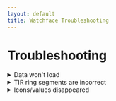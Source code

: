 ```yaml
---
layout: default
title: Watchface Troubleshooting
---
```


# Troubleshooting
<details>
 <summary>Data won't load</summary>
  
  **1. Check Your Nighscout URL in Settings**
  
  - Due to memory constraints, if you are in "Nightscout" or "Xdrip+ and Nightscout" mode, 12-24 hours of data must be returned from Nightscout before the watch can begin pulling from a local collector (if set), so if the watch won't load at all, start by double-checking that your URL was entered correctly in the watchface settings.
  
     * Make sure that you have included **https://** at the beginning of the URL, and don't include any additional information beyond **.com**.  
     
     * If you enter your URL incorrectly, you may have to wait up to 5 additional minutes after fixing this setting for data to populate - please be patient!
   
  - If you don't have nightscout, choose the "Xdrip+ without TIR" option.
  
  - If you would like the TIR ring displayed, you must set the **Primary User Nightscout URL**.  It is only necessary to include a Secondary URL if you intend to display data for two diabetics on the same watchface. 
  
  **2.   Be Patient!!**
  
  - If you just switched from a Garmin activity or a watch app back to the watchface, you need to wait for the data to reload.  This can take up to 10 minutes for a single user and up to 15 minutes if using the watch to follow two diabetics.  

  - If you have entered 2 nightscout URLs to follow two diabetics using this watchface, it can take up to 15 minutes before data is current.  Due to extremely limited memory constraints of many Garmin watches, it is necessary to wait 5 minutes after pulling the 24-hour TIR data for the first user before it can be pulled for the 2nd user.  Then another 5 minutes must pass before the most recent SGV values can be pulled.

</details>
<details>
 <summary>TIR ring segments are incorrect</summary>
  
  ## Check Range & Ring Settings
  1. Make sure that your Target Range High and Low values are in the correct units.  If you picked mg/dL, make sure your range values are expressed that way.  If you chose mmol/L, make sure your range values are expressed that way (the default settings will not make sense in mmol/L).  
  2. If there is a gap in your data that you weren't expecting, you may have selected Noon/Midnight reset instead of Rolling/Continuous reset. Noon/Midnight reset will only show you data from 12a or 12p (whichever was more recent) to the current time, so you will see a gap in the data from the current time clockwise back to 12a or 12p.   
</details>
<details>
 <summary>Icons/values disappeared</summary>
 
 ## Check Color Choices & Stale Data
  1. If your background color is the same as any of your other color choices, those items will not be visable on the watchface.  If you choose a background color that is similar to your icon/foreground color, items may be present but difficult to see.   
  2. If your data source has reached the Stale Data Urgent threshold that you set, icons and values from that data source will disappear from the watchface.  
   * Check to make sure your watch is in range of your phone. 
   * If nightscout data is lost, check to see if you have cell/internet connection
</details>
